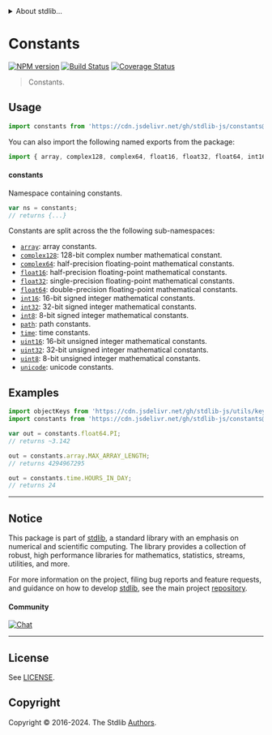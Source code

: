 <!--

@license Apache-2.0

Copyright (c) 2018 The Stdlib Authors.

Licensed under the Apache License, Version 2.0 (the "License");
you may not use this file except in compliance with the License.
You may obtain a copy of the License at

   http://www.apache.org/licenses/LICENSE-2.0

Unless required by applicable law or agreed to in writing, software
distributed under the License is distributed on an "AS IS" BASIS,
WITHOUT WARRANTIES OR CONDITIONS OF ANY KIND, either express or implied.
See the License for the specific language governing permissions and
limitations under the License.

-->


<details>
  <summary>
    About stdlib...
  </summary>
  <p>We believe in a future in which the web is a preferred environment for numerical computation. To help realize this future, we've built stdlib. stdlib is a standard library, with an emphasis on numerical and scientific computation, written in JavaScript (and C) for execution in browsers and in Node.js.</p>
  <p>The library is fully decomposable, being architected in such a way that you can swap out and mix and match APIs and functionality to cater to your exact preferences and use cases.</p>
  <p>When you use stdlib, you can be absolutely certain that you are using the most thorough, rigorous, well-written, studied, documented, tested, measured, and high-quality code out there.</p>
  <p>To join us in bringing numerical computing to the web, get started by checking us out on <a href="https://github.com/stdlib-js/stdlib">GitHub</a>, and please consider <a href="https://opencollective.com/stdlib">financially supporting stdlib</a>. We greatly appreciate your continued support!</p>
</details>

# Constants

[![NPM version][npm-image]][npm-url] [![Build Status][test-image]][test-url] [![Coverage Status][coverage-image]][coverage-url] <!-- [![dependencies][dependencies-image]][dependencies-url] -->

> Constants.



<section class="usage">

## Usage

```javascript
import constants from 'https://cdn.jsdelivr.net/gh/stdlib-js/constants@deno/mod.js';
```

You can also import the following named exports from the package:

```javascript
import { array, complex128, complex64, float16, float32, float64, int16, int32, int8, path, time, uint16, uint32, uint8, unicode } from 'https://cdn.jsdelivr.net/gh/stdlib-js/constants@deno/mod.js';
```

#### constants

Namespace containing constants.

```javascript
var ns = constants;
// returns {...}
```

Constants are split across the the following sub-namespaces:

<!-- <toc pattern="*"> -->

<div class="namespace-toc">

-   <span class="signature">[`array`][@stdlib/constants/array]</span><span class="delimiter">: </span><span class="description">array constants.</span>
-   <span class="signature">[`complex128`][@stdlib/constants/complex128]</span><span class="delimiter">: </span><span class="description">128-bit complex number mathematical constant.</span>
-   <span class="signature">[`complex64`][@stdlib/constants/complex64]</span><span class="delimiter">: </span><span class="description">half-precision floating-point mathematical constants.</span>
-   <span class="signature">[`float16`][@stdlib/constants/float16]</span><span class="delimiter">: </span><span class="description">half-precision floating-point mathematical constants.</span>
-   <span class="signature">[`float32`][@stdlib/constants/float32]</span><span class="delimiter">: </span><span class="description">single-precision floating-point mathematical constants.</span>
-   <span class="signature">[`float64`][@stdlib/constants/float64]</span><span class="delimiter">: </span><span class="description">double-precision floating-point mathematical constants.</span>
-   <span class="signature">[`int16`][@stdlib/constants/int16]</span><span class="delimiter">: </span><span class="description">16-bit signed integer mathematical constants.</span>
-   <span class="signature">[`int32`][@stdlib/constants/int32]</span><span class="delimiter">: </span><span class="description">32-bit signed integer mathematical constants.</span>
-   <span class="signature">[`int8`][@stdlib/constants/int8]</span><span class="delimiter">: </span><span class="description">8-bit signed integer mathematical constants.</span>
-   <span class="signature">[`path`][@stdlib/constants/path]</span><span class="delimiter">: </span><span class="description">path constants.</span>
-   <span class="signature">[`time`][@stdlib/constants/time]</span><span class="delimiter">: </span><span class="description">time constants.</span>
-   <span class="signature">[`uint16`][@stdlib/constants/uint16]</span><span class="delimiter">: </span><span class="description">16-bit unsigned integer mathematical constants.</span>
-   <span class="signature">[`uint32`][@stdlib/constants/uint32]</span><span class="delimiter">: </span><span class="description">32-bit unsigned integer mathematical constants.</span>
-   <span class="signature">[`uint8`][@stdlib/constants/uint8]</span><span class="delimiter">: </span><span class="description">8-bit unsigned integer mathematical constants.</span>
-   <span class="signature">[`unicode`][@stdlib/constants/unicode]</span><span class="delimiter">: </span><span class="description">unicode constants.</span>

</div>

<!-- </toc> -->

</section>

<!-- /.usage -->

<section class="examples">

## Examples

<!-- eslint no-undef: "error" -->

```javascript
import objectKeys from 'https://cdn.jsdelivr.net/gh/stdlib-js/utils/keys@deno/mod.js';
import constants from 'https://cdn.jsdelivr.net/gh/stdlib-js/constants@deno/mod.js';

var out = constants.float64.PI;
// returns ~3.142

out = constants.array.MAX_ARRAY_LENGTH;
// returns 4294967295

out = constants.time.HOURS_IN_DAY;
// returns 24
```

</section>

<!-- /.examples -->

<!-- Section for related `stdlib` packages. Do not manually edit this section, as it is automatically populated. -->

<section class="related">

</section>

<!-- /.related -->

<!-- Section for all links. Make sure to keep an empty line after the `section` element and another before the `/section` close. -->


<section class="main-repo" >

* * *

## Notice

This package is part of [stdlib][stdlib], a standard library with an emphasis on numerical and scientific computing. The library provides a collection of robust, high performance libraries for mathematics, statistics, streams, utilities, and more.

For more information on the project, filing bug reports and feature requests, and guidance on how to develop [stdlib][stdlib], see the main project [repository][stdlib].

#### Community

[![Chat][chat-image]][chat-url]

---

## License

See [LICENSE][stdlib-license].


## Copyright

Copyright &copy; 2016-2024. The Stdlib [Authors][stdlib-authors].

</section>

<!-- /.stdlib -->

<!-- Section for all links. Make sure to keep an empty line after the `section` element and another before the `/section` close. -->

<section class="links">

[npm-image]: http://img.shields.io/npm/v/@stdlib/constants.svg
[npm-url]: https://npmjs.org/package/@stdlib/constants

[test-image]: https://github.com/stdlib-js/constants/actions/workflows/test.yml/badge.svg?branch=v0.3.2
[test-url]: https://github.com/stdlib-js/constants/actions/workflows/test.yml?query=branch:v0.3.2

[coverage-image]: https://img.shields.io/codecov/c/github/stdlib-js/constants/main.svg
[coverage-url]: https://codecov.io/github/stdlib-js/constants?branch=main

<!--

[dependencies-image]: https://img.shields.io/david/stdlib-js/constants.svg
[dependencies-url]: https://david-dm.org/stdlib-js/constants/main

-->

[chat-image]: https://img.shields.io/gitter/room/stdlib-js/stdlib.svg
[chat-url]: https://app.gitter.im/#/room/#stdlib-js_stdlib:gitter.im

[stdlib]: https://github.com/stdlib-js/stdlib

[stdlib-authors]: https://github.com/stdlib-js/stdlib/graphs/contributors

[umd]: https://github.com/umdjs/umd
[es-module]: https://developer.mozilla.org/en-US/docs/Web/JavaScript/Guide/Modules

[deno-url]: https://github.com/stdlib-js/constants/tree/deno
[deno-readme]: https://github.com/stdlib-js/constants/blob/deno/README.md
[umd-url]: https://github.com/stdlib-js/constants/tree/umd
[umd-readme]: https://github.com/stdlib-js/constants/blob/umd/README.md
[esm-url]: https://github.com/stdlib-js/constants/tree/esm
[esm-readme]: https://github.com/stdlib-js/constants/blob/esm/README.md
[branches-url]: https://github.com/stdlib-js/constants/blob/main/branches.md

[stdlib-license]: https://raw.githubusercontent.com/stdlib-js/constants/main/LICENSE

<!-- <toc-links> -->

[@stdlib/constants/array]: https://github.com/stdlib-js/constants/tree/main/array

[@stdlib/constants/complex128]: https://github.com/stdlib-js/constants/tree/main/complex128

[@stdlib/constants/complex64]: https://github.com/stdlib-js/constants/tree/main/complex64

[@stdlib/constants/float16]: https://github.com/stdlib-js/constants/tree/main/float16

[@stdlib/constants/float32]: https://github.com/stdlib-js/constants/tree/main/float32

[@stdlib/constants/float64]: https://github.com/stdlib-js/constants/tree/main/float64

[@stdlib/constants/int16]: https://github.com/stdlib-js/constants/tree/main/int16

[@stdlib/constants/int32]: https://github.com/stdlib-js/constants/tree/main/int32

[@stdlib/constants/int8]: https://github.com/stdlib-js/constants/tree/main/int8

[@stdlib/constants/path]: https://github.com/stdlib-js/constants/tree/main/path

[@stdlib/constants/time]: https://github.com/stdlib-js/constants/tree/main/time

[@stdlib/constants/uint16]: https://github.com/stdlib-js/constants/tree/main/uint16

[@stdlib/constants/uint32]: https://github.com/stdlib-js/constants/tree/main/uint32

[@stdlib/constants/uint8]: https://github.com/stdlib-js/constants/tree/main/uint8

[@stdlib/constants/unicode]: https://github.com/stdlib-js/constants/tree/main/unicode

<!-- </toc-links> -->

</section>

<!-- /.links -->
